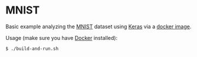 # MNIST

Basic example analyzing the [MNIST](http://yann.lecun.com/exdb/mnist/)
dataset using [Keras](https://keras.io/) via a
[docker image](https://hub.docker.com/r/gw000/keras/).

Usage (make sure you have [Docker](https://www.docker.com/) installed):
```bash
$ ./build-and-run.sh
```

